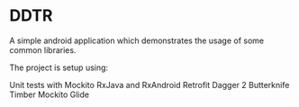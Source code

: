 # DDTR 

A simple android application which demonstrates the usage of some common libraries.

The project is setup using:

Unit tests with Mockito
RxJava and RxAndroid
Retrofit
Dagger 2
Butterknife
Timber
Mockito
Glide
